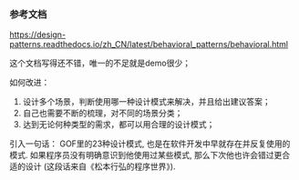 ### 参考文档
https://design-patterns.readthedocs.io/zh_CN/latest/behavioral_patterns/behavioral.html

这个文档写得还不错，唯一的不足就是demo很少；

如何改进：
1. 设计多个场景，判断使用哪一种设计模式来解决，并且给出建议答案；
2. 自己也需要不断的梳理，对不同的场景分类；
3. 达到无论何种类型的需求，都可以用合理的设计模式；

引入一句话：
GOF里的23种设计模式, 也是在软件开发中早就存在并反复使用的模式. 如果程序员没有明确意识到他使用过某些模式, 那么下次他也许会错过更合适的设计 (这段话来自《松本行弘的程序世界》).

